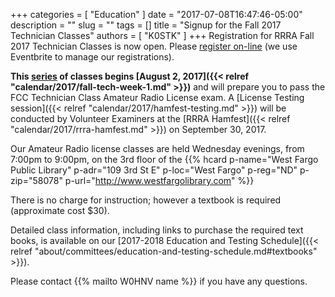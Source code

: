+++
categories = [ "Education" ]
date = "2017-07-08T16:47:46-05:00"
description = ""
slug = ""
tags = []
title = "Signup for the Fall 2017 Technician Classes"
authors = [ "K0STK" ]
+++
Registration for RRRA Fall 2017 Technician Classes is now open. Please
[register on-line](https://www.eventbrite.com/e/fcc-ham-radio-license-class-tickets-36013428133)
(we use Eventbrite to manage our registrations).

**This
[series](/dates/fall-2017-technician)
of classes begins
[August 2, 2017]({{< relref "calendar/2017/fall-tech-week-1.md" >}})**
and will prepare you to pass the FCC Technician Class Amateur Radio
License exam. A
[License Testing session]({{< relref "calendar/2017/hamfest-testing.md" >}})
will be
conducted by Volunteer Examiners at the
[RRRA Hamfest]({{< relref "calendar/2017/rrra-hamfest.md" >}})
on September 30, 2017.
<!--more-->

Our Amateur Radio license classes are
held Wednesday evenings, from 7:00pm to 9:00pm, on the 3rd floor of the 
{{% hcard p-name="West Fargo Public Library" p-adr="109 3rd St E" p-loc="West Fargo" p-reg="ND" p-zip="58078" p-url="http://www.westfargolibrary.com" %}}

There is no charge for instruction; however a textbook is required
(approximate cost $30).

Detailed class information, including links to purchase the required
text books, is available on our
[2017-2018 Education and Testing Schedule]({{< relref "about/committees/education-and-testing-schedule.md#textbooks" >}}).

Please contact {{% mailto W0HNV name %}} if you have any questions.
